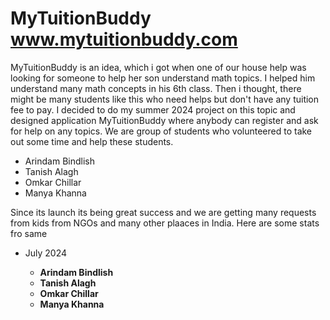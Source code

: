 # MyTuitionBuddy www.mytuitionbuddy.com
<P>
  MyTuitionBuddy is an idea, which i got when one of our house help was looking for someone to help her son understand math topics. I helped him understand many math concepts in his 6th class. Then i thought, there might be many students like this who need helps but don't have any tuition fee to pay. I decided to do my summer 2024 project on this topic and designed application MyTuitionBuddy where anybody can register and ask for help on any topics. We are group of students who volunteered to take out some time and help these students.
</P>
<ul>
<li>Arindam Bindlish </li>
<li>Tanish Alagh </li>
<li>Omkar Chillar</li>
<li>Manya Khanna</li>
</ul>

<p>
  Since its launch its being great success and we are getting many requests from kids from NGOs and many other plaaces in India. Here are some stats fro same
</p>


<ul>
  <li><B></B>July 2024<B> 
    <ul>
    <li>Arindam Bindlish </li>
    <li>Tanish Alagh </li>
    <li>Omkar Chillar</li>
    <li>Manya Khanna</li>
    </ul>
  </li>
</ul>
